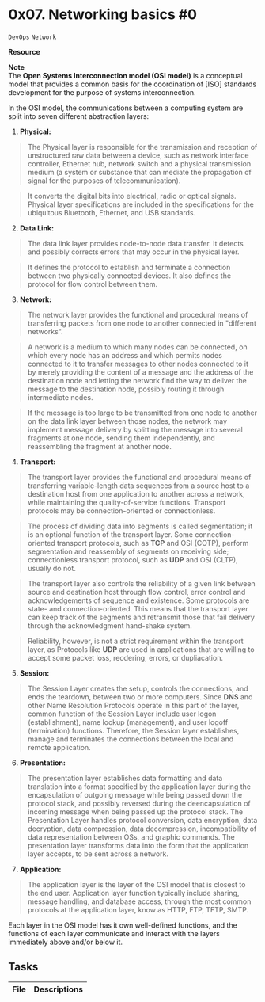 # 0x07. Networking basics #0
``DevOps`` ``Network``

**Resource**  


**Note**  
The **Open Systems Interconnection model (OSI model)** is a conceptual model that provides a common basis for the coordination of [ISO] standards development for the purpose of systems interconnection.

In the OSI model, the communications between a computing system are split into seven different abstraction layers:
1. **Physical:** 
> The Physical layer is responsible for the transmission and reception of unstructured raw data between a device, such as network interface controller, Ethernet hub, network switch and a physical transmission medium (a system or substance that can mediate the propagation of signal for the purposes of telecommunication).

> It converts the digital bits into electrical, radio or optical signals.
> Physical layer specifications are included in the specifications for the ubiquitous Bluetooth, Ethernet, and USB standards.

2. **Data Link:**
> The data link layer provides node-to-node data transfer. It detects and possibly corrects errors that may occur in the physical layer.

> It defines the protocol to establish and terminate a connection between two physically connected devices. It also defines the protocol for flow control between them.

3. **Network:**
> The network layer provides the functional and procedural means of transferring packets from one node to another connected in "different networks".

> A network is a medium to which many nodes can be connected, on which every node has an address and which permits nodes connected to it to transfer messages to other nodes connected to it by merely providing the content of a message and the address of the destination node and letting the network find the way to deliver the message to the destination node, possibly routing it through intermediate nodes.

> If the message is too large to be transmitted from one node to another on the data link layer between those nodes, the network may implement message delivery by splitting the message into several fragments at one node, sending them independently, and reassembling the fragment at another node.

4. **Transport:** 
> The transport layer provides the functional and procedural means of transferring variable-length data sequences from a source host to a destination host from one application to another across a network, while maintaining the quality-of-service functions. Transport protocols may be connection-oriented or connectionless.

> The process of dividing data into segments is called segmentation; it is an optional function of the transport layer. Some connection-oriented transport protocols, such as **TCP** and OSI (COTP), perform segmentation and reassembly of segments on receiving side; connectionless transport protocol, such as **UDP** and OSI (CLTP), usually do not.

> The transport layer also controls the reliability of a given link between source and destination host through flow control, error control and acknowledgements of sequence and existence. Some protocols are state- and connection-oriented. This means that the transport layer can keep track of the segments and retransmit those that fail delivery through the acknowledgment hand-shake system.

> Reliability, however, is not a strict requirement within the transport layer, as Protocols like **UDP** are used in applications that are willing to accept some packet loss, reodering, errors, or dupliacation.

5. **Session:** 
> The Session Layer creates the setup, controls the connections, and ends the teardown, between two or more computers. Since **DNS** and other Name Resolution Protocols operate in this part of the layer, common function of the Session Layer include user logon (establishment), name lookup (management), and user logoff (termination) functions. Therefore, the Session layer establishes, manage and terminates the connections between the local and remote application.

6. **Presentation:** 
> The presentation layer establishes data formatting and data translation into a format specified by the application layer during the encapsulation of outgoing message while being passed down the protocol stack, and possibly reversed during the deencapsulation of incoming message when being passed up the protocol stack.
> The Presentation Layer handles protocol conversion, data encryption, data decryption, data compression, data decompression, incompatibility of data representation between OSs, and graphic commands. The presentation layer transforms data into the form that the application layer accepts, to be sent across a network.

7. **Application:**
> The application layer is the layer of the OSI model that is closest to the end user. Application layer function typically include sharing, message handling, and database access, through the most common protocols at the application layer, know as HTTP, FTP, TFTP, SMTP.


Each layer in the OSI model has it own well-defined functions, and the functions of each layer communicate and interact with the layers immediately above and/or below it.

## Tasks
| File | Descriptions |
|------|--------------|
